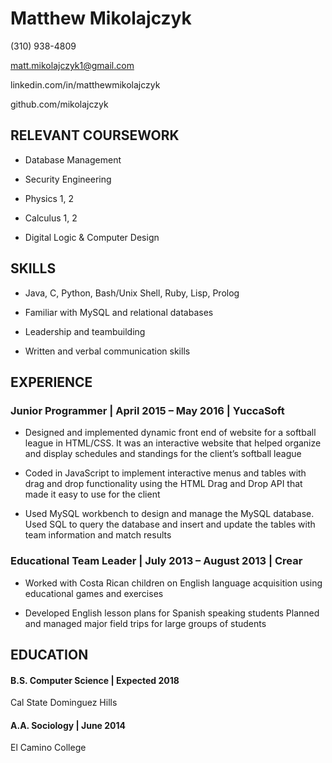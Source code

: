 Matthew Mikolajczyk
===================

(310) 938-4809

matt.mikolajczyk1@gmail.com

linkedin.com/in/matthewmikolajczyk

github.com/mikolajczyk

RELEVANT COURSEWORK
-------------------

-   Database Management

-   Security Engineering

-   Physics 1, 2

-   Calculus 1, 2

-   Digital Logic & Computer Design

SKILLS
------

-   Java, C, Python, Bash/Unix Shell, Ruby, Lisp, Prolog

-   Familiar with MySQL and relational databases

-   Leadership and teambuilding

-   Written and verbal communication skills

EXPERIENCE
----------

### Junior Programmer | April 2015 – May 2016 | YuccaSoft

-   Designed and implemented dynamic front end of website for a softball
    league in HTML/CSS. It was an interactive website that helped
    organize and display schedules and standings for the client’s
    softball league

-   Coded in JavaScript to implement interactive menus and tables with
    drag and drop functionality using the HTML Drag and Drop API that
    made it easy to use for the client

-   Used MySQL workbench to design and manage the MySQL database. Used
    SQL to query the database and insert and update the tables with team
    information and match results

### Educational Team Leader | July 2013 – August 2013 | Crear

-   Worked with Costa Rican children on English language acquisition
    using educational games and exercises

-   Developed English lesson plans for Spanish speaking students Planned
    and managed major field trips for large groups of students

EDUCATION
---------

#### B.S. Computer Science | Expected 2018

Cal State Dominguez Hills

#### A.A. Sociology | June 2014

El Camino College
